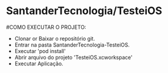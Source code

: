 
# SantanderTecnologia/TesteiOS

#COMO EXECUTAR O PROJETO:

* Clonar or Baixar o repositório git.
* Entrar na pasta SantanderTecnologia-TesteiOS.
* Executar 'pod install'
* Abrir arquivo do projeto 'TesteiOS.xcworkspace'
* Executar Aplicação.
